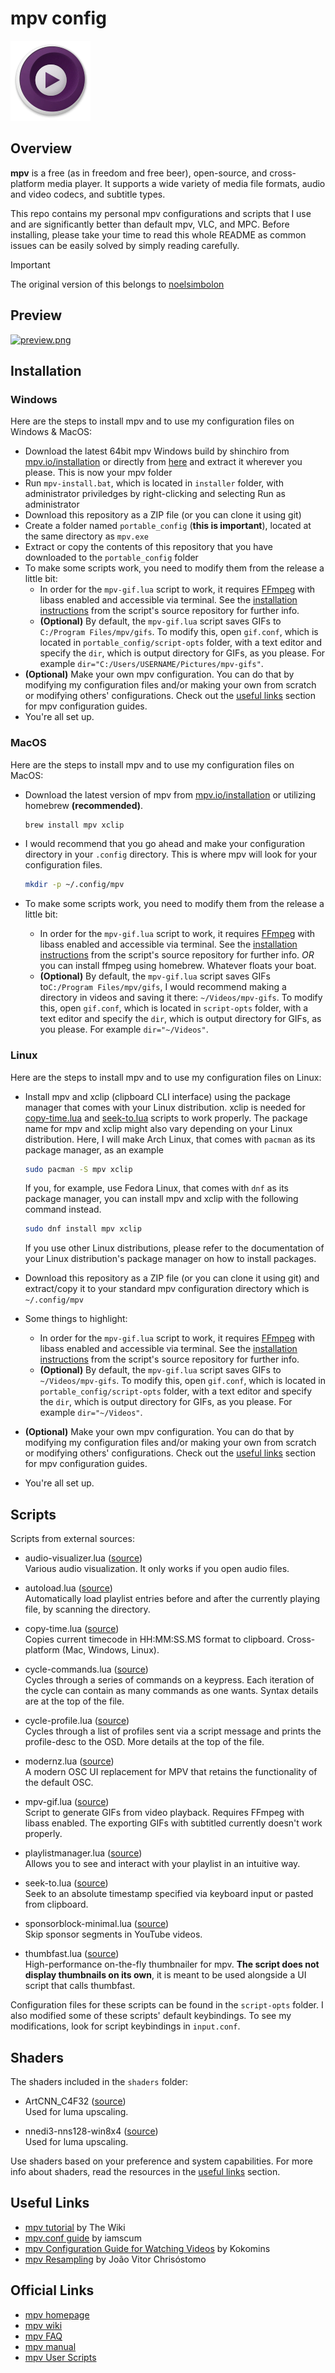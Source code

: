 # mpv config

![mpv logo](https://raw.githubusercontent.com/mpv-player/mpv.io/master/source/images/mpv-logo-128.png)

## Overview

**mpv** is a free (as in freedom and free beer), open-source, and cross-platform media player. It supports
a wide variety of media file formats, audio and video codecs, and subtitle types.

This repo contains my personal mpv configurations and scripts that I use and are significantly better than default mpv, VLC, and MPC. Before installing, please take your time to read this whole README as common issues can be easily solved by simply reading carefully.

> [!IMPORTANT]
> The original version of this belongs to [noelsimbolon](https://github.com/noelsimbolon/mpv-config)

## Preview

[![preview.png](https://i.postimg.cc/8zNHHPHy/preview.png)](https://postimg.cc/VdZnsw2M)

## Installation

### Windows

Here are the steps to install mpv and to use my configuration files on Windows &
MacOS:

- Download the latest 64bit mpv Windows build by shinchiro from [mpv.io/installation](https://mpv.io/installation/) or directly from [here](https://sourceforge.net/projects/mpv-player-windows/files/) and extract it wherever you please. This is now your mpv folder
- Run `mpv-install.bat`, which is located in `installer` folder, with administrator priviledges by right-clicking and selecting Run as administrator
- Download this repository as a ZIP file (or you can clone it using git)
- Create a folder named `portable_config` (**this is important**), located at the same directory as `mpv.exe`
- Extract or copy the contents of this repository that you have downloaded to the `portable_config` folder
- To make some scripts work, you need to modify them from the release a little bit:
  - In order for the `mpv-gif.lua` script to work, it requires [FFmpeg](https://ffmpeg.org/) with libass enabled and accessible via terminal. See the [installation instructions](https://github.com/Scheliux/mpv-gif-generator#installation) from the script's source repository for further info.
  - **(Optional)** By default, the `mpv-gif.lua` script saves GIFs to `C:/Program Files/mpv/gifs`. To modify this, open `gif.conf`, which is located in `portable_config/script-opts` folder, with a text editor and specify the `dir`, which is output directory for GIFs, as you please. For example `dir="C:/Users/USERNAME/Pictures/mpv-gifs"`.
- **(Optional)** Make your own mpv configuration. You can do that by modifying my configuration files and/or making your own from scratch or modifying others' configurations. Check out the [useful links](#useful-links) section for mpv configuration guides.
- You're all set up.

### MacOS

Here are the steps to install mpv and to use my configuration files on MacOS:

- Download the latest version of mpv from [mpv.io/installation](https://mpv.io/installation/) or utilizing homebrew **(recommended)**.

  ```bash
  brew install mpv xclip
  ```

- I would recommend that you go ahead and make your configuration directory in
  your `.config` directory. This is where mpv will look for your configuration files.

  ```bash
  mkdir -p ~/.config/mpv
  ```

- To make some scripts work, you need to modify them from the release a little bit:

  - In order for the `mpv-gif.lua` script to work, it requires [FFmpeg](https://ffmpeg.org/) with libass enabled and accessible via terminal. See the [installation instructions](https://github.com/Scheliux/mpv-gif-generator#installation) from the script's source repository for further info. _OR_ you can install ffmpeg using homebrew. Whatever floats your boat.
  - **(Optional)** By default, the `mpv-gif.lua` script saves GIFs to`C:/Program Files/mpv/gifs`, I would recommend making a directory in videos and saving it there: `~/Videos/mpv-gifs`. To modify this, open `gif.conf`, which is located in `script-opts` folder, with a text editor and specify the `dir`, which is output directory for GIFs, as you please. For example `dir="~/Videos"`.

### Linux

Here are the steps to install mpv and to use my configuration files on Linux:

- Install mpv and xclip (clipboard CLI interface) using the package manager that comes with your Linux distribution. xclip is needed for [copy-time.lua](https://github.com/noelsimbolon/mpv-config/blob/linux/scripts/copy-time.lua) and [seek-to.lua](https://github.com/noelsimbolon/mpv-config/blob/linux/scripts/seek-to.lua) scripts to work properly. The package name for mpv and xclip might also vary depending on your Linux distribution. Here, I will make Arch Linux, that comes with `pacman` as its package manager, as an example

  ```bash
  sudo pacman -S mpv xclip
  ```

  If you, for example, use Fedora Linux, that comes with `dnf` as its package manager, you can install mpv and xclip with the following command instead.

  ```bash
  sudo dnf install mpv xclip
  ```

  If you use other Linux distributions, please refer to the documentation of your Linux distribution's package manager on how to install packages.

- Download this repository as a ZIP file (or you can clone it using git) and extract/copy it to your standard mpv configuration directory which is `~/.config/mpv`
- Some things to highlight:
  - In order for the `mpv-gif.lua` script to work, it requires [FFmpeg](https://ffmpeg.org/) with libass enabled and accessible via terminal. See the [installation instructions](https://github.com/Scheliux/mpv-gif-generator#installation) from the script's source repository for further info.
  - **(Optional)** By default, the `mpv-gif.lua` script saves GIFs to `~/Videos/mpv-gifs`. To modify this, open `gif.conf`, which is located in `portable_config/script-opts` folder, with a text editor and specify the `dir`, which is output directory for GIFs, as you please. For example `dir="~/Videos"`.
- **(Optional)** Make your own mpv configuration. You can do that by modifying my configuration files and/or making your own from scratch or modifying others' configurations. Check out the [useful links](#useful-links) section for mpv configuration guides.
- You're all set up.

## Scripts

Scripts from external sources:

- audio-visualizer.lua ([source](https://github.com/mfcc64/mpv-scripts#visualizerlua))\
  Various audio visualization. It only works if you open audio files.
- autoload.lua ([source](https://github.com/mpv-player/mpv/blob/master/TOOLS/lua/autoload.lua))\
  Automatically load playlist entries before and after the currently playing file, by scanning the directory.

- copy-time.lua ([source](https://github.com/linguisticmind/mpv-scripts/tree/master/copy-time))\
  Copies current timecode in HH:MM:SS.MS format to clipboard. Cross-platform (Mac, Windows, Linux).

- cycle-commands.lua ([source](https://github.com/CogentRedTester/mpv-scripts#cycle-commands))\
  Cycles through a series of commands on a keypress. Each iteration of the cycle can contain as many commands as one wants. Syntax details are at the top of the file.

- cycle-profile.lua ([source](https://github.com/CogentRedTester/mpv-scripts#cycle-profile))\
  Cycles through a list of profiles sent via a script message and prints the profile-desc to the OSD. More details at the top of the file.

- modernz.lua ([source](https://github.com/Samillion/ModernZ))\
  A modern OSC UI replacement for MPV that retains the functionality of the default OSC.

- mpv-gif.lua ([source](https://github.com/Scheliux/mpv-gif-generator))\
  Script to generate GIFs from video playback. Requires FFmpeg with libass enabled. The exporting GIFs with subtitled currently doesn't work properly.

- playlistmanager.lua ([source](https://github.com/jonniek/mpv-playlistmanager))\
  Allows you to see and interact with your playlist in an intuitive way.

- seek-to.lua ([source](https://github.com/dexeonify/mpv-config/blob/main/scripts/seek-to.lua))\
  Seek to an absolute timestamp specified via keyboard input or pasted from clipboard.

- sponsorblock-minimal.lua ([source](https://codeberg.org/jouni/mpv_sponsorblock_minimal))\
  Skip sponsor segments in YouTube videos.

- thumbfast.lua ([source](https://github.com/po5/thumbfast))\
  High-performance on-the-fly thumbnailer for mpv. **The script does not display thumbnails on its own**, it is meant to be used alongside a UI script that calls thumbfast.

Configuration files for these scripts can be found in the `script-opts` folder. I also modified some of these scripts' default keybindings. To see my modifications, look for script keybindings in `input.conf`.

## Shaders

The shaders included in the `shaders` folder:

- ArtCNN_C4F32 ([source](https://github.com/Artoriuz/ArtCNN/blob/main/GLSL/ArtCNN_C4F32.glsl))\
  Used for luma upscaling.

- nnedi3-nns128-win8x4 ([source](https://github.com/bjin/mpv-prescalers/tree/master))\
  Used for luma upscaling.

Use shaders based on your preference and system capabilities. For more info about shaders, read the resources in the [useful links](#useful-links) section.

## Useful Links

- [mpv tutorial](https://thewiki.moe/tutorials/mpv/) by The Wiki
- [mpv.conf guide](https://iamscum.wordpress.com/guides/videoplayback-guide/mpv-conf/) by iamscum
- [mpv Configuration Guide for Watching Videos](https://kokomins.wordpress.com/2019/10/14/mpv-config-guide/) by Kokomins
- [mpv Resampling](https://artoriuz.github.io/blog/mpv_upscaling.html) by João Vitor Chrisóstomo

## Official Links

- [mpv homepage](https://mpv.io/)
- [mpv wiki](https://github.com/mpv-player/mpv/wiki)
- [mpv FAQ](https://github.com/mpv-player/mpv/wiki/FAQ)
- [mpv manual](https://mpv.io/manual/stable/)
- [mpv User Scripts](https://github.com/mpv-player/mpv/wiki/User-Scripts)
